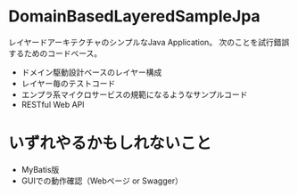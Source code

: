 # DomainBasedLayeredSampleJpa

レイヤードアーキテクチャのシンプルなJava Application。
次のことを試行錯誤するためのコードベース。

- ドメイン駆動設計ベースのレイヤー構成
- レイヤー毎のテストコード
- エンプラ系マイクロサービスの規範になるようなサンプルコード
- RESTful Web API

# いずれやるかもしれないこと

- MyBatis版
- GUIでの動作確認（Webページ or Swagger）
